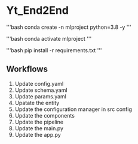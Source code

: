 # Yt_End2End

'''bash
conda create -n mlproject python=3.8 -y
'''

'''bash
conda activate mlproject
'''

'''bash
pip install -r requirements.txt
'''

## Workflows

1. Update config.yaml
2. Update schema.yaml
3. Update params.yaml
4. Upatate the entity
5. Update the configuration manager in src config
6. Update the components
7. Update the pipeline
8. Update the main.py
9. Update the app.py